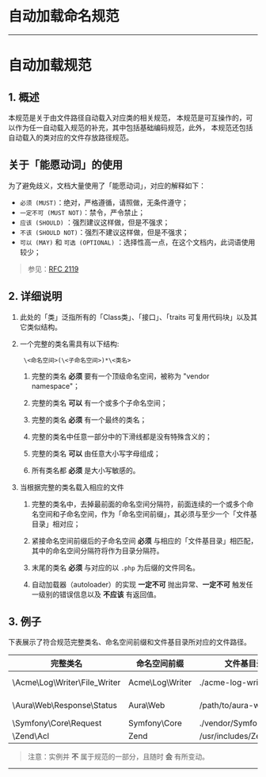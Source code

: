 # 自动加载命名规范


----------
# 自动加载规范

## 1. 概述

本规范是关于由文件路径自动载入对应类的相关规范，
本规范是可互操作的，可以作为任一自动载入规范的补充，其中包括基础编码规范，此外，
本规范还包括自动载入的类对应的文件存放路径规范。

## 关于「能愿动词」的使用

为了避免歧义，文档大量使用了「能愿动词」，对应的解释如下：

* `必须 (MUST)`：绝对，严格遵循，请照做，无条件遵守；
* `一定不可 (MUST NOT)`：禁令，严令禁止；
* `应该 (SHOULD)` ：强烈建议这样做，但是不强求；
* `不该 (SHOULD NOT)`：强烈不建议这样做，但是不强求；
* `可以 (MAY)` 和 `可选 (OPTIONAL)` ：选择性高一点，在这个文档内，此词语使用较少；

> 参见：[RFC 2119](http://www.ietf.org/rfc/rfc2119.txt)


## 2. 详细说明

1. 此处的「类」泛指所有的「Class类」、「接口」、「traits 可复用代码块」以及其它类似结构。

2. 一个完整的类名需具有以下结构:

        \<命名空间>(\<子命名空间>)*\<类名>

    1. 完整的类名 **必须** 要有一个顶级命名空间，被称为 "vendor namespace"；

    2. 完整的类名 **可以** 有一个或多个子命名空间；

    3. 完整的类名 **必须** 有一个最终的类名；

    4. 完整的类名中任意一部分中的下滑线都是没有特殊含义的；

    5. 完整的类名 **可以** 由任意大小写字母组成；

    6. 所有类名都 **必须** 是大小写敏感的。

3. 当根据完整的类名载入相应的文件

    1. 完整的类名中，去掉最前面的命名空间分隔符，前面连续的一个或多个命名空间和子命名空间，作为「命名空间前缀」，其必须与至少一个「文件基目录」相对应；

    2. 紧接命名空间前缀后的子命名空间 **必须** 与相应的「文件基目录」相匹配，其中的命名空间分隔符将作为目录分隔符。

    3. 末尾的类名 **必须** 与对应的以 `.php` 为后缀的文件同名。

    4. 自动加载器（autoloader）的实现 **一定不可** 抛出异常、**一定不可** 触发任一级别的错误信息以及 **不应该** 有返回值。


## 3. 例子

下表展示了符合规范完整类名、命名空间前缀和文件基目录所对应的文件路径。

| 完整类名                     | 命名空间前缀    | 文件基目录             | 文件路径                                  |
| ---------------------------- | --------------- | ---------------------- | ----------------------------------------- |
| \Acme\Log\Writer\File_Writer | Acme\Log\Writer | ./acme-log-writer/lib/ | ./acme-log-writer/lib/File_Writer.php     |
| \Aura\Web\Response\Status    | Aura\Web        | /path/to/aura-web/src/ | /path/to/aura-web/src/Response/Status.php |
| \Symfony\Core\Request        | Symfony\Core    | ./vendor/Symfony/Core/ | ./vendor/Symfony/Core/Request.php         |
| \Zend\Acl                    | Zend            | /usr/includes/Zend/    | /usr/includes/Zend/Acl.php                |

> 注意：实例并 **不** 属于规范的一部分，且随时 **会** 有所变动。

---